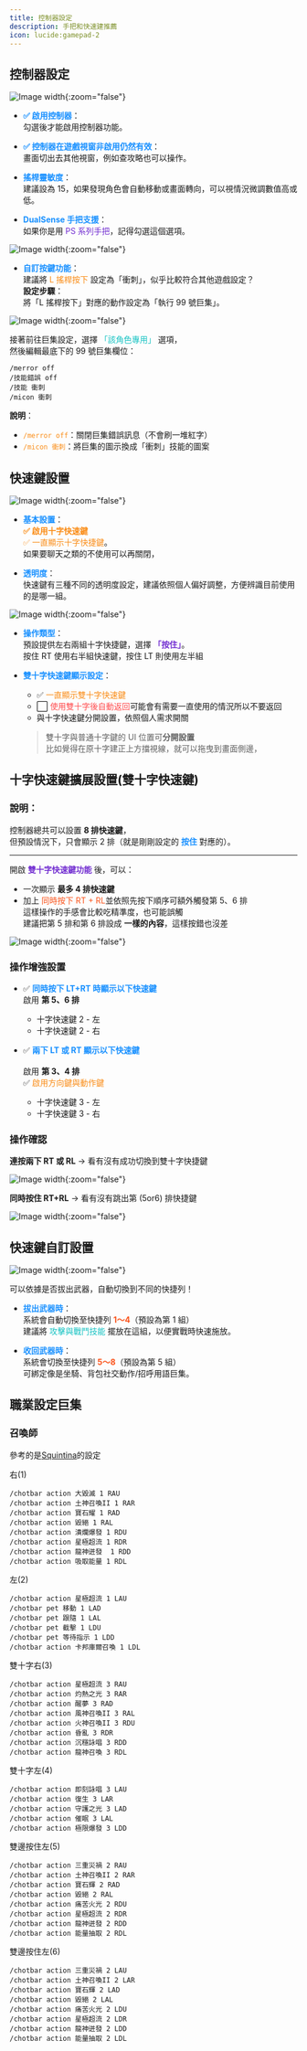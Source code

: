 ```yaml
---
title: 控制器設定
description: 手把和快速建推薦
icon: lucide:gamepad-2
---
```


## 控制器設定

![Image width](/controller-img/controller-1.png){:zoom="false"}

- <span style="font-weight:bold; color:#1890ff;">✅ 啟用控制器</span>：<br>
  勾選後才能啟用控制器功能。<br>
- <span style="font-weight:bold; color:#1890ff;">✅ 控制器在遊戲視窗非啟用仍然有效</span>：<br>
  畫面切出去其他視窗，例如查攻略也可以操作。<br>
- <span style="font-weight:bold; color:#1890ff;">搖桿靈敏度</span>：<br>
  建議設為 15，如果發現角色會自動移動或畫面轉向，可以視情況微調數值高或低。

- <span style="font-weight:bold; color:#1890ff;">DualSense 手把支援</span>：<br>
  如果你是用 <span style="color:#722ed1;">PS 系列手把</span>，記得勾選這個選項。

![Image width](/controller-img/controller-2.png){:zoom="false"}
- <span style="font-weight:bold; color:#1890ff;">自訂按鍵功能</span>：<br>
  建議將 <span style="color:#fa8c16;">L 搖桿按下</span> 設定為「衝刺」，似乎比較符合其他遊戲設定？<br>
  **設定步驟**：<br>
  將「L 搖桿按下」對應的動作設定為「執行 99 號巨集」。

![Image width](/controller-img/controller-3.png){:zoom="false"}

接著前往巨集設定，選擇  <span style="color:#13c2c2;">「該角色專用」</span> 選項，<br>
然後編輯最底下的 99 號巨集欄位：

    /merror off
    /技能錯誤 off
    /技能 衝刺
    /micon 衝刺

**說明**：
- <span style="color:#fa8c16;">`/merror off`</span>：關閉巨集錯誤訊息（不會刷一堆紅字）
- <span style="color:#fa8c16;">`/micon 衝刺`</span>：將巨集的圖示換成「衝刺」技能的圖案

## 快速鍵設置

![Image width](/controller-img/controller-4.png){:zoom="false"}
- <span style="font-weight:bold; color:#1890ff;">基本設置</span>：<br>
  <span style="color:#fa8c16; font-weight:bold;">✅ 啟用十字快速鍵</span><br>
  <span style="color:#fa8c16;">✅ 一直顯示十字快捷鍵</span>。<br>
  如果要聊天之類的不使用可以再關閉，<br>

- <span style="font-weight:bold; color:#1890ff;">透明度</span>：<br>
  快速鍵有三種不同的透明度設定，建議依照個人偏好調整，方便辨識目前使用的是哪一組。

![Image width](/controller-img/controller-5.png){:zoom="false"}

- <span style="font-weight:bold; color:#1890ff;">操作類型</span>：<br>
  預設提供左右兩組十字快捷鍵，選擇 <span style="color:#722ed1; font-weight:bold;">「按住」</span>。<br>
  按住 RT 使用右半組快速鍵，按住 LT 則使用左半組

- <span style="font-weight:bold; color:#1890ff;">雙十字快速鍵顯示設定</span>：

  - ✅  <span style="color:#fa8c16;">一直顯示雙十字快速鍵</span> 
  - ⬜  <span style="color:#ff4d4f;">使用雙十字後自動返回</span>可能會有需要一直使用的情況所以不要返回
  - 與十字快速鍵分開設置，依照個人需求開關
  > 雙十字與普通十字鍵的 UI 位置可**分開設置**<br>
  > 比如覺得在原十字建正上方擋視線，就可以拖曳到畫面側邊，<br>

## 十字快速鍵擴展設置(雙十字快速鍵)

### 說明：

控制器總共可以設置 **8 排快速鍵**，  <br>
但預設情況下，只會顯示 2 排（就是剛剛設定的 <span style="color:#1890ff; font-weight:bold;">按住</span> 對應的）。

---

開啟 <span style="color:#722ed1; font-weight:bold;">雙十字快速鍵功能</span> 後，可以：

- 一次顯示 **最多 4 排快速鍵**<br>
- 加上 <span style="color:#fa541c;">同時按下 RT + RL</span>並依照先按下順序可額外觸發第 5、6 排<br>
這樣操作的手感會比較吃精準度，也可能誤觸<br>
建議把第 5 排和第 6 排設成 **一樣的內容**，這樣按錯也沒差<br>

![Image width](/controller-img/controller-6.png){:zoom="false"}

### 操作增強設置

- ✅ <span style="color:#1890ff; font-weight:bold;">同時按下 LT+RT 時顯示以下快速鍵</span><br>
  啟用 **第 5、6 排**<br>
    - 十字快速鍵 2 - 左<br>
    - 十字快速鍵 2 - 右

- ✅ <span style="color:#1890ff; font-weight:bold;">兩下 LT 或 RT 顯示以下快速鍵</span><br>  
  啟用 **第 3、4 排**<br>
  ✅ <span style="color:#fa8c16;">啟用方向鍵與動作鍵</span><br>
  - 十字快速鍵 3 - 左<br>
  - 十字快速鍵 3 - 右

### 操作確認

**連按兩下 RT 或 RL** → 看有沒有成功切換到雙十字快捷鍵

![Image width](/controller-img/controller-7.png){:zoom="false"}

**同時按住 RT+RL** → 看有沒有跳出第 (5or6) 排快捷鍵

![Image width](/controller-img/controller-8.png){:zoom="false"}

## 快速鍵自訂設置

![Image width](/controller-img/controller-9.png){:zoom="false"}

可以依據是否拔出武器，自動切換到不同的快捷列！

- <span style="font-weight:bold; color:#1890ff;">拔出武器時</span>：  
  系統會自動切換至快捷列 <span style="color:#fa541c; font-weight:bold;">1～4</span>（預設為第 1 組）  
  建議將 <span style="color:#13c2c2;">攻擊與戰鬥技能</span> 擺放在這組，以便實戰時快速施放。

- <span style="font-weight:bold; color:#1890ff;">收回武器時</span>：  
  系統會切換至快捷列 <span style="color:#fa541c; font-weight:bold;">5～8</span>（預設為第 5 組）  
  可綁定像是坐騎、背包社交動作/招呼用語巨集。

## 職業設定巨集

### 召喚師

參考的是[Squintina](https://www.youtube.com/watch?v=lJ55qIgQwLM)的設定

右(1)
```
/chotbar action 大毀滅 1 RAU
/chotbar action 土神召喚II 1 RAR
/chotbar action 寶石耀 1 RAD
/chotbar action 毀絕 1 RAL
/chotbar action 潰爛爆發 1 RDU
/chotbar action 星極超流 1 RDR
/chotbar action 龍神迸發  1 RDD
/chotbar action 吸取能量 1 RDL
```

左(2)
```
/chotbar action 星極超流 1 LAU
/chotbar pet 移動 1 LAD
/chotbar pet 跟隨 1 LAL
/chotbar pet 截擊 1 LDU
/chotbar pet 等待指示 1 LDD
/chotbar action 卡邦庫爾召喚 1 LDL
```

雙十字右(3)
```
/chotbar action 星極超流 3 RAU
/chotbar action 灼熱之光 3 RAR
/chotbar action 醒夢 3 RAD
/chotbar action 風神召喚II 3 RAL
/chotbar action 火神召喚II 3 RDU
/chotbar action 昏亂 3 RDR
/chotbar action 沉穩詠唱 3 RDD
/chotbar action 龍神召喚 3 RDL
```

雙十字左(4)
```
/chotbar action 即刻詠唱 3 LAU
/chotbar action 復生 3 LAR
/chotbar action 守護之光 3 LAD
/chotbar action 催眠 3 LAL
/chotbar action 極限爆發 3 LDD
```

雙邊按住左(5)
```
/chotbar action 三重災禍 2 RAU
/chotbar action 土神召喚II 2 RAR
/chotbar action 寶石輝 2 RAD
/chotbar action 毀絕 2 RAL
/chotbar action 痛苦火光 2 RDU
/chotbar action 星極超流 2 RDR
/chotbar action 龍神迸發 2 RDD
/chotbar action 能量抽取 2 RDL
```

雙邊按住左(6)
```
/chotbar action 三重災禍 2 LAU
/chotbar action 土神召喚II 2 LAR
/chotbar action 寶石輝 2 LAD
/chotbar action 毀絕 2 LAL
/chotbar action 痛苦火光 2 LDU
/chotbar action 星極超流 2 LDR
/chotbar action 龍神迸發 2 LDD
/chotbar action 能量抽取 2 LDL
```
